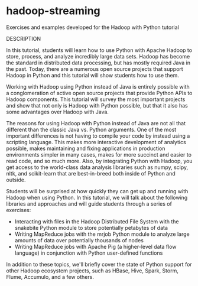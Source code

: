 # hadoop-streaming
Exercises and examples developed for the Hadoop with Python tutorial


DESCRIPTION

In this tutorial, students will learn how to use Python with Apache Hadoop to store, process, and analyze incredibly large data sets. Hadoop has become the standard in distributed data processing, but has mostly required Java in the past. Today, there are a numerous open source projects that support Hadoop in Python and this tutorial will show students how to use them.

Working with Hadoop using Python instead of Java is entirely possible with a conglomeration of active open source projects that provide Python APIs to Hadoop components. This tutorial will survey the most important projects and show that not only is Hadoop with Python possible, but that it also has some advantages over Hadoop with Java.

The reasons for using Hadoop with Python instead of Java are not all that different than the classic Java vs. Python arguments. One of the most important differences is not having to compile your code by instead using a scripting language. This makes more interactive development of analytics possible, makes maintaining and fixing applications in production environments simpler in many cases, makes for more succinct and easier to read code, and so much more. Also, by integrating Python with Hadoop, you get access to the world-class data analysis libraries such as numpy, scipy, nltk, and scikit-learn that are best-in-breed both inside of Python and outside.

Students will be surprised at how quickly they can get up and running with Hadoop when using Python. In this tutorial, we will talk about the following libraries and approaches and will guide students through a series of exercises:

* Interacting with files in the Hadoop Distributed File System with the snakebite Python module to store potentially petabytes of data
* Writing MapReduce jobs with the mrjob Python module to analyze large amounts of data over potentially thousands of nodes
* Writing MapReduce jobs with Apache Pig (a higher-level data flow language) in conjunction with Python user-defined functions

In addition to these topics, we'll briefly cover the state of Python support for other Hadoop ecosystem projects, such as HBase, Hive, Spark, Storm, Flume, Accumulo, and a few others.
